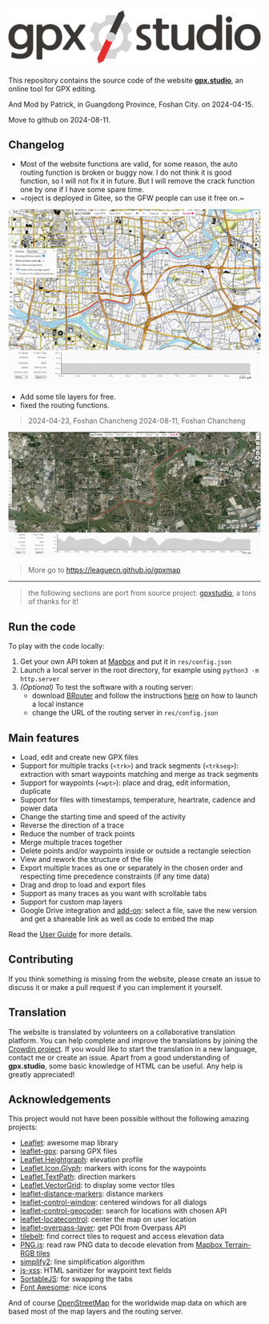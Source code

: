 ![logo of gpx.studio](res/logo.png)
<!--[![ko-fi](https://www.ko-fi.com/img/githubbutton_sm.svg)](https://ko-fi.com/F1F1303GH)
-->


This repository contains the source code of the website [**gpx.studio**](https://leaguecn.github.io/gpxmap), an online tool for GPX editing.

And Mod by Patrick, in Guangdong Province, Foshan City. on 2024-04-15.

Move to github on 2024-08-11.

## Changelog
+ Most of the website functions are valid, for some reason, the auto routing function is broken or buggy now. I do not think it is good function, so I will not fix it in future. But I will remove the crack function one by one if I have some spare time.
+ ~roject is deployed in Gitee, so the GFW people can use it free on.~
<!--![](https:/github.com/leaguecn/gpxmap/raw/master/res/sample1.png) -->

![](https://github.com/leaguecn/gpxmap/blob/master/res/sample1.png?raw=true)



+ Add some tile layers for free.
+ fixed the routing functions.
> 2024-04-23, Foshan Chancheng
> 2024-08-11, Foshan Chancheng

<!--![](https:/github.com/leaguecn/gpxmap/raw/master/res/sample2.png) -->

![](https://github.com/leaguecn/gpxmap/blob/master/res/sample2.png?raw=true)




> More go to https://leaguecn.github.io/gpxmap

* * *


> the following sections are port from source project: [gpxstudio](https://github.com/gpxstudio/gpxstudio.github.io), a tons of thanks for it!

## Run the code

To play with the code locally:
1. Get your own API token at [Mapbox](https://www.mapbox.com/) and put it in `res/config.json`
1. Launch a local server in the root directory, for example using `python3 -m http.server`
1. *(Optional)* To test the software with a routing server:
    - download [BRouter](https://github.com/abrensch/brouter) and follow the instructions [here](https://github.com/abrensch/brouter#brouter-on-windowslinuxmac-os) on how to launch a local instance
    - change the URL of the routing server in `res/config.json`

## Main features

* Load, edit and create new GPX files
* Support for multiple tracks (`<trk>`) and track segments (`<trkseg>`): extraction with smart waypoints matching and merge as track segments
* Support for waypoints (`<wpt>`): place and drag, edit information, duplicate
* Support for files with timestamps, temperature, heartrate, cadence and power data
* Change the starting time and speed of the activity
* Reverse the direction of a trace
* Reduce the number of track points
* Merge multiple traces together
* Delete points and/or waypoints inside or outside a rectangle selection
* View and rework the structure of the file
* Export multiple traces as one or separately in the chosen order and respecting time precedence constraints (if any time data)
* Drag and drop to load and export files
* Support as many traces as you want with scrollable tabs
* Support for custom map layers
* Google Drive integration and [add-on](https://gsuite.google.com/marketplace/app/gpxstudio_the_online_gpx_editor/666808960580): select a file, save the new version and get a shareable link as well as code to embed the map

Read the [User Guide](https://leaguecn.gitee.io/gpxmap/about.html#guide) for more details.

## Contributing

If you think something is missing from the website, please create an issue to discuss it or make a pull request if you can implement it yourself.

## Translation

The website is translated by volunteers on a collaborative translation platform.
You can help complete and improve the translations by joining the [Crowdin project](https://crowdin.com/project/gpxstudio).
If you would like to start the translation in a new language, contact me or create an issue.
Apart from a good understanding of **gpx.studio**, some basic knowledge of HTML can be useful. Any help is greatly appreciated!

## Acknowledgements

This project would not have been possible without the following amazing projects:
* [Leaflet](https://leafletjs.com/): awesome map library
* [leaflet-gpx](https://github.com/mpetazzoni/leaflet-gpx): parsing GPX files
* [Leaflet.Heightgraph](https://github.com/GIScience/Leaflet.Heightgraph): elevation profile
* [Leaflet.Icon.Glyph](https://github.com/Leaflet/Leaflet.Icon.Glyph): markers with icons for the waypoints
* [Leaflet.TextPath](https://github.com/makinacorpus/Leaflet.TextPath): direction markers
* [Leaflet.VectorGrid](https://github.com/Leaflet/Leaflet.VectorGrid): to display some vector tiles
* [leaflet-distance-markers](https://github.com/adoroszlai/leaflet-distance-markers): distance markers
* [leaflet-control-window](https://github.com/mapshakers/leaflet-control-window): centered windows for all dialogs
* [leaflet-control-geocoder](https://github.com/perliedman/leaflet-control-geocoder): search for locations with chosen API
* [leaflet-locatecontrol](https://github.com/domoritz/leaflet-locatecontrol): center the map on user location
* [leaflet-overpass-layer](https://github.com/GuillaumeAmat/leaflet-overpass-layer): get POI from Overpass API
* [tilebelt](https://github.com/mapbox/tilebelt): find correct tiles to request and access elevation data
* [PNG.js](https://github.com/arian/pngjs): read raw PNG data to decode elevation from [Mapbox Terrain-RGB tiles](https://docs.mapbox.com/help/troubleshooting/access-elevation-data/#mapbox-terrain-rgb)
* [simplify2](https://github.com/geonome/simplify2-js): line simplification algorithm
* [js-xss](https://github.com/leizongmin/js-xss): HTML sanitizer for waypoint text fields
* [SortableJS](https://github.com/SortableJS/Sortable): for swapping the tabs
* [Font Awesome](https://fontawesome.com/): nice icons

And of course [OpenStreetMap](https://www.openstreetmap.org/) for the worldwide map data on which are based most of the map layers and the routing server.
